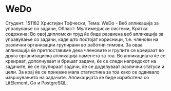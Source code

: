 # WeDo
Студент: 151182 Христијан Тофчески,  Тема: WeDo - Веб апликација за управување со задачи,  Област: Мултимедиски системи,  Кратка содржина: Во овој дипломски труд ќе биде развиена веб апликација за управување со задачи, каде што постојат корисници, т.е. членови на различни организации групирани во работни тимови. За оваа апликација ќе претпоставиме дека членовите и групите се креираат во друга организациска апликација наменета за тоа. Во апликацијата ќе се креираат, дополнуваат и бришат задачи, ќе се следи напредокот на задачите, ќе се групираат задачи, ќе се доделуваат различни статуси и цели. За крај ќе се прикаже мала статистика за тоа како се одвивало извршувањето на задачите. Апликацијата ќе биде изработена со LitElement, Go и PostgreSQL.

